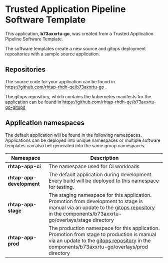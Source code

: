 # Trusted Application Pipeline Software Template

This application, **b73axxrtu-go**, was created from a Trusted Application Pipeline Software Template.

The software templates create a new source and gitops deployment repositories with a sample source application. 

## Repositories

The source code for your application can be found in [https://github.com/rhtap-rhdh-qe/b73axxrtu-go ](https://github.com/rhtap-rhdh-qe/b73axxrtu-go ).
 
The gitops repository, which contains the kubernetes manifests for the application can be found in 
[https://github.com/rhtap-rhdh-qe/b73axxrtu-go-gitops ](https://github.com/rhtap-rhdh-qe/b73axxrtu-go-gitops ) 

## Application namespaces 

The default application will be found in the following namespaces. Applications can be deployed into unique namespaces or multiple software templates can also bet generated into the same group namespaces.  

|  Namespace   |  Description   |  
| -------- | -------- |
| **rhtap-app-ci** | The namespace used for CI workloads |
| **rhtap-app-development** | The default application during development. Every build will be deployed to this namespace for testing. |
| **rhtap-app-stage** | The staging namespace for this application. Promotion from development to stage is manual via an update to the [gitops repository](https://github.com/rhtap-rhdh-qe/b73axxrtu-go-gitops ) in the components/b73axxrtu-go/overlays/stage directory |
| **rhtap-app-prod** | The production namespace for this application. Promotion from stage to production is manual via an update to the [gitops repository](https://github.com/rhtap-rhdh-qe/b73axxrtu-go-gitops ) in the components/b73axxrtu-go/overlays/prod directory |